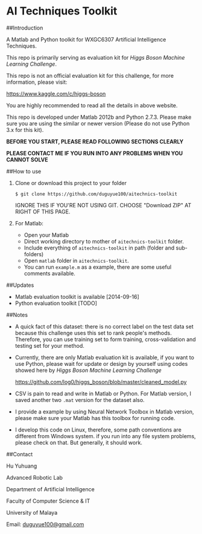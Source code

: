 AI Techniques Toolkit
==================

##Introduction

A Matlab and Python toolkit for WXGC6307 Artificial Intelligence Techniques.

This repo is primarily serving as evaluation kit for _Higgs Boson Machine Learning Challenge_.

This repo is not an official evaluation kit for this challenge, for more information, please visit:

https://www.kaggle.com/c/higgs-boson

You are highly recommended to read all the details in above website.

This repo is developed under Matlab 2012b and Python 2.7.3. Please make sure you are using the similar or newer version (Please do not use Python 3.x for this kit).

__BEFORE YOU START, PLEASE READ FOLLOWING SECTIONS CLEARLY__

__PLEASE CONTACT ME IF YOU RUN INTO ANY PROBLEMS WHEN YOU CANNOT SOLVE__

##How to use

1. Clone or download this project to your folder
   ```
   $ git clone https://github.com/duguyue100/aitechnics-toolkit
   ```
   IGNORE THIS IF YOU'RE NOT USING GIT. CHOOSE "Download ZIP" AT RIGHT OF THIS PAGE.

2. For Matlab:
   + Open your Matlab
   + Direct working directory to mother of `aitechnics-toolkit` folder.
   + Include everything of `aitechnics-toolkit` in path (folder and sub-folders)
   + Open `matlab` folder in `aitechnics-toolkit`.
   + You can run `example.m` as a example, there are some useful comments available. 

##Updates

+ Matlab evaluation toolkit is available [2014-09-16]
+ Python evaluation toolkit [TODO]

##Notes

+ A quick fact of this dataset: there is no correct label on the test data set because this challenge uses this set to rank people's methods. Therefore, you can use training set to form training, cross-validation and testing set for your method.

+ Currently, there are only Matlab evaluation kit is available, if you want to use Python, please wait for update or design by yourself using codes showed here by _Higgs Boson Machine Learning Challenge_

   https://github.com/log0/higgs_boson/blob/master/cleaned_model.py

+ CSV is pain to read and write in Matlab or Python. For Matlab version, I saved another two `.mat` version for the dataset also.

+ I provide a example by using Neural Network Toolbox in Matlab version, please make sure your Matlab has this toolbox for running code.

+ I develop this code on Linux, therefore, some path conventions are different from Windows system. if you run into any file system problems, please check on that. But generally, it should work.

##Contact

Hu Yuhuang

Advanced Robotic Lab

Department of Artificial Intelligence

Faculty of Computer Science & IT

University of Malaya

Email: duguyue100@gmail.com

